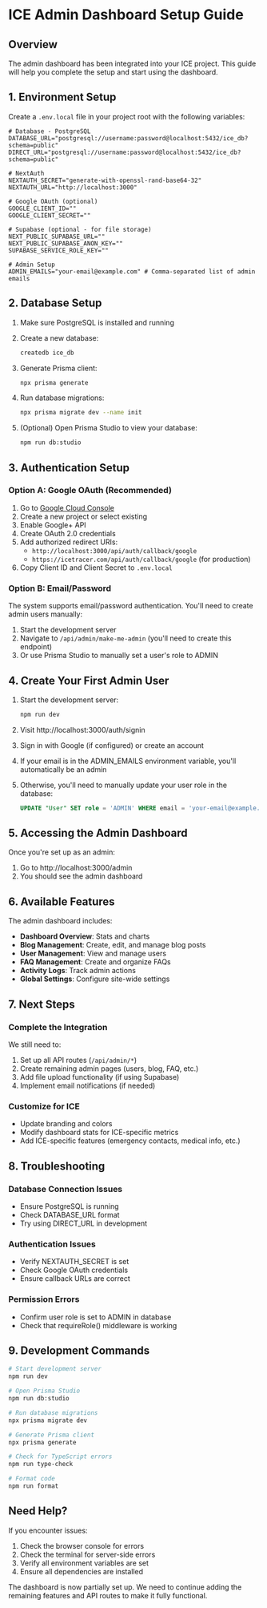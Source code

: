 # ICE Admin Dashboard Setup Guide

## Overview
The admin dashboard has been integrated into your ICE project. This guide will help you complete the setup and start using the dashboard.

## 1. Environment Setup

Create a `.env.local` file in your project root with the following variables:

```env
# Database - PostgreSQL
DATABASE_URL="postgresql://username:password@localhost:5432/ice_db?schema=public"
DIRECT_URL="postgresql://username:password@localhost:5432/ice_db?schema=public"

# NextAuth
NEXTAUTH_SECRET="generate-with-openssl-rand-base64-32"
NEXTAUTH_URL="http://localhost:3000"

# Google OAuth (optional)
GOOGLE_CLIENT_ID=""
GOOGLE_CLIENT_SECRET=""

# Supabase (optional - for file storage)
NEXT_PUBLIC_SUPABASE_URL=""
NEXT_PUBLIC_SUPABASE_ANON_KEY=""
SUPABASE_SERVICE_ROLE_KEY=""

# Admin Setup
ADMIN_EMAILS="your-email@example.com" # Comma-separated list of admin emails
```

## 2. Database Setup

1. Make sure PostgreSQL is installed and running
2. Create a new database:
   ```bash
   createdb ice_db
   ```

3. Generate Prisma client:
   ```bash
   npx prisma generate
   ```

4. Run database migrations:
   ```bash
   npx prisma migrate dev --name init
   ```

5. (Optional) Open Prisma Studio to view your database:
   ```bash
   npm run db:studio
   ```

## 3. Authentication Setup

### Option A: Google OAuth (Recommended)
1. Go to [Google Cloud Console](https://console.cloud.google.com/)
2. Create a new project or select existing
3. Enable Google+ API
4. Create OAuth 2.0 credentials
5. Add authorized redirect URIs:
   - `http://localhost:3000/api/auth/callback/google`
   - `https://icetracer.com/api/auth/callback/google` (for production)
6. Copy Client ID and Client Secret to `.env.local`

### Option B: Email/Password
The system supports email/password authentication. You'll need to create admin users manually:

1. Start the development server
2. Navigate to `/api/admin/make-me-admin` (you'll need to create this endpoint)
3. Or use Prisma Studio to manually set a user's role to ADMIN

## 4. Create Your First Admin User

1. Start the development server:
   ```bash
   npm run dev
   ```

2. Visit http://localhost:3000/auth/signin

3. Sign in with Google (if configured) or create an account

4. If your email is in the ADMIN_EMAILS environment variable, you'll automatically be an admin

5. Otherwise, you'll need to manually update your user role in the database:
   ```sql
   UPDATE "User" SET role = 'ADMIN' WHERE email = 'your-email@example.com';
   ```

## 5. Accessing the Admin Dashboard

Once you're set up as an admin:
1. Go to http://localhost:3000/admin
2. You should see the admin dashboard

## 6. Available Features

The admin dashboard includes:
- **Dashboard Overview**: Stats and charts
- **Blog Management**: Create, edit, and manage blog posts
- **User Management**: View and manage users
- **FAQ Management**: Create and organize FAQs
- **Activity Logs**: Track admin actions
- **Global Settings**: Configure site-wide settings

## 7. Next Steps

### Complete the Integration
We still need to:
1. Set up all API routes (`/api/admin/*`)
2. Create remaining admin pages (users, blog, FAQ, etc.)
3. Add file upload functionality (if using Supabase)
4. Implement email notifications (if needed)

### Customize for ICE
- Update branding and colors
- Modify dashboard stats for ICE-specific metrics
- Add ICE-specific features (emergency contacts, medical info, etc.)

## 8. Troubleshooting

### Database Connection Issues
- Ensure PostgreSQL is running
- Check DATABASE_URL format
- Try using DIRECT_URL in development

### Authentication Issues
- Verify NEXTAUTH_SECRET is set
- Check Google OAuth credentials
- Ensure callback URLs are correct

### Permission Errors
- Confirm user role is set to ADMIN in database
- Check that requireRole() middleware is working

## 9. Development Commands

```bash
# Start development server
npm run dev

# Open Prisma Studio
npm run db:studio

# Run database migrations
npx prisma migrate dev

# Generate Prisma client
npx prisma generate

# Check for TypeScript errors
npm run type-check

# Format code
npm run format
```

## Need Help?

If you encounter issues:
1. Check the browser console for errors
2. Check the terminal for server-side errors
3. Verify all environment variables are set
4. Ensure all dependencies are installed

The dashboard is now partially set up. We need to continue adding the remaining features and API routes to make it fully functional.